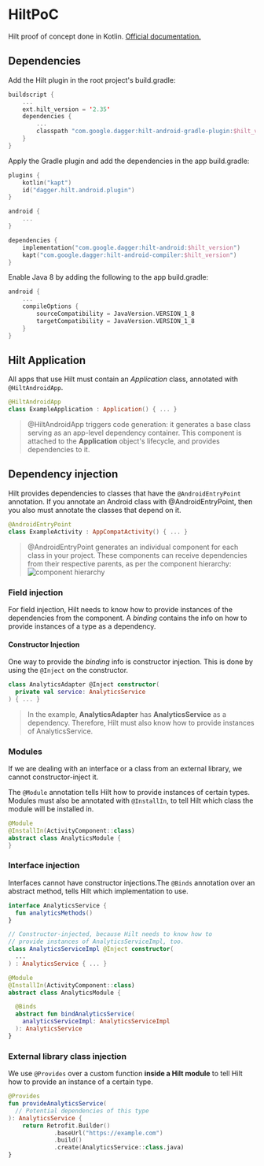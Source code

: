 # HiltPoC
Hilt proof of concept done in Kotlin.
[Official documentation.](https://developer.android.com/training/dependency-injection/hilt-android#kts)

## Dependencies
Add the Hilt plugin in the root project's build.gradle:
```kotlin
buildscript {
    ...
    ext.hilt_version = '2.35'
    dependencies {
        ...
        classpath "com.google.dagger:hilt-android-gradle-plugin:$hilt_version"
    }
}
```
Apply the Gradle plugin and add the dependencies in the app build.gradle:
```kotlin
plugins {
    kotlin("kapt")
    id("dagger.hilt.android.plugin")
}

android {
    ...
}

dependencies {
    implementation("com.google.dagger:hilt-android:$hilt_version")
    kapt("com.google.dagger:hilt-android-compiler:$hilt_version")
}
```
Enable Java 8 by adding the following to the app build.gradle:
```kotlin
android {
    ...
    compileOptions {
        sourceCompatibility = JavaVersion.VERSION_1_8
        targetCompatibility = JavaVersion.VERSION_1_8
    }
}
```

## Hilt Application
All apps that use Hilt must contain an _Application_ class, annotated with `@HiltAndroidApp`.
```kotlin
@HiltAndroidApp
class ExampleApplication : Application() { ... }
```
> @HiltAndroidApp triggers code generation: it generates a base class serving as an app-level dependency container. This component is attached to the __Application__ object's lifecycle, and provides dependencies to it.

## Dependency injection
Hilt provides dependencies to classes that have the `@AndroidEntryPoint` annotation. If you annotate an Android class with @AndroidEntryPoint, then you also must annotate the classes that depend on it.
```kotlin
@AndroidEntryPoint
class ExampleActivity : AppCompatActivity() { ... }
```
> @AndroidEntryPoint generates an individual component for each class in your project. These components can receive dependencies from their respective parents, as per the component hierarchy:
![component hierarchy](https://developer.android.com/images/training/dependency-injection/hilt-hierarchy.svg)


### Field injection
For field injection, Hilt needs to know how to provide instances of the dependencies from the component. A _binding_ contains the info on how to provide instances of a type as a dependency.

#### Constructor Injection
One way to provide the _binding_ info is constructor injection. This is done by using the `@Inject`  on the constructor.
```kotlin
class AnalyticsAdapter @Inject constructor(
  private val service: AnalyticsService
) { ... }
```
>In the example, __AnalyticsAdapter__ has __AnalyticsService__ as a dependency. Therefore, Hilt must also know how to provide instances of AnalyticsService.

### Modules
If we are dealing with an interface or a class from an external library, we cannot constructor-inject it.

The `@Module` annotation tells Hilt how to provide instances of certain types. Modules must also be annotated with `@InstallIn`, to tell Hilt which class the module will be installed in.
```kotlin
@Module
@InstallIn(ActivityComponent::class)
abstract class AnalyticsModule {
}
```
### Interface injection
Interfaces cannot have constructor injections.The `@Binds` annotation over an abstract method, tells Hilt which implementation to use.
```kotlin
interface AnalyticsService {
  fun analyticsMethods()
}

// Constructor-injected, because Hilt needs to know how to
// provide instances of AnalyticsServiceImpl, too.
class AnalyticsServiceImpl @Inject constructor(
  ...
) : AnalyticsService { ... }

@Module
@InstallIn(ActivityComponent::class)
abstract class AnalyticsModule {

  @Binds
  abstract fun bindAnalyticsService(
    analyticsServiceImpl: AnalyticsServiceImpl
  ): AnalyticsService
}
```

### External library class injection
We use `@Provides` over a custom function __inside a Hilt module__ to tell Hilt how to provide an instance of a certain type.
```kotlin 
@Provides
fun provideAnalyticsService(
  // Potential dependencies of this type
): AnalyticsService {
    return Retrofit.Builder()
             .baseUrl("https://example.com")
             .build()
             .create(AnalyticsService::class.java)
}
```

